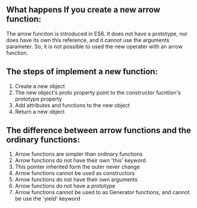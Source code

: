 ## What happens If you create a new arrow function:

The arrow funciton is introduced in ES6. It does not have a prototype, nor does have its own this reference, and it cannot use the arguments parameter. So, it is not possible to used the new operater with an arrow function.

## The steps of implement a new function:

1. Create a new object
2. The new object's proto property point to the constructor fucntion's prototype property
3. Add attributes and functions to the new object
4. Return a new object

## The difference between arrow functions and the ordinary functions:

1. Arrow functions are simpler than ordinary functions
2. Arrow functions do not have their own 'this' keyword
3. This pointer inherited form the outer never change
4. Arrow functions cannot be used as constructors
5. Arrow functions do not have their own arguments
6. Arrow functions do not have a prototype
7. Arrow functions cannot be used to as Generator functions, and cannot be use the 'yield' keyword
